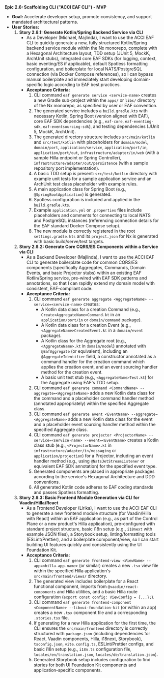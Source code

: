 **Epic 2.6: Scaffolding CLI (\"ACCI EAF CLI\") - MVP**

- **Goal:** Accelerate developer setup, promote consistency, and support mandated architectural
  patterns.
- **User Stories:**
  1. **Story 2.6.1: Generate Kotlin/Spring Backend Service via CLI**
     - As a Developer (Michael, Majlinda), I want to use the ACCI EAF CLI to quickly generate a new,
       fully structured Kotlin/Spring backend service module within the Nx monorepo, complete with a
       Hexagonal Architecture layout, TDD setup (JUnit 5, MockK, ArchUnit stubs), integrated core
       EAF SDKs (for logging, context, basic eventing/ES if applicable), default Spotless formatting
       configuration, and boilerplate for local NATS/PostgreSQL connection (via Docker Compose
       references), so I can bypass manual boilerplate and immediately start developing
       domain-specific logic according to EAF best practices.
     - **Acceptance Criteria:**
       1. CLI command `eaf generate service <service-name>` creates a new Gradle sub-project within
          the `apps/` or `libs/` directory of the Nx monorepo, as specified by user or EAF
          convention.
       2. The generated service includes a `build.gradle.kts` with necessary Kotlin, Spring Boot
          (version aligned with EAF), core EAF SDK dependencies (e.g., `eaf-core`,
          `eaf-eventing-sdk`, `eaf-eventsourcing-sdk`), and testing dependencies (JUnit 5, MockK,
          ArchUnit).
       3. The generated directory structure includes `src/main/kotlin` and `src/test/kotlin` with
          placeholders for `domain/model`, `domain/port`, `application/service`,
          `application/port/in`, `application/port/out`, `infrastructure/adapter/in/web` (with a
          sample Hilla endpoint or Spring Controller), `infrastructure/adapter/out/persistence`
          (with a sample repository port implementation).
       4. A basic TDD setup is present: `src/test/kotlin` directory with example unit tests for a
          sample application service and an ArchUnit test class placeholder with example rules.
       5. A main application class for Spring Boot (e.g., `@SpringBootApplication`) is generated.
       6. Spotless configuration is included and applied in the `build.gradle.kts`.
       7. Example `application.yml` or `.properties` files include placeholders and comments for
          connecting to local NATS and PostgreSQL instances (referencing connection details for the
          EAF standard Docker Compose setup).
       8. The new module is correctly registered in the root `settings.gradle.kts` and its
          `project.json` for Nx is generated with basic build/serve/test targets.
  2. **Story 2.6.2: Generate Core CQRS/ES Components within a Service via CLI**
     - As a Backend Developer (Majlinda), I want to use the ACCI EAF CLI to generate boilerplate
       code for common CQRS/ES components (specifically Aggregates, Commands, Domain Events, and
       basic Projector stubs) within an existing EAF Kotlin/Spring service, pre-wired with EAF SDK
       patterns and annotations, so that I can rapidly extend my domain model with consistent,
       EAF-compliant code.
     - **Acceptance Criteria:**
       1. CLI command `eaf generate aggregate <AggregateName> --service=<service-name>` creates:
          - A Kotlin data class for a creation Command (e.g., `Create<AggregateName>Command.kt` in
            an `application/port/in` or `domain/command` package).
          - A Kotlin data class for a creation Event (e.g., `<AggregateName>CreatedEvent.kt` in a
            `domain/event` package).
          - A Kotlin class for the Aggregate root (e.g., `<AggregateName>.kt` in `domain/model`)
            annotated with `@EafAggregate` (or equivalent), including an `@AggregateIdentifier`
            field, a constructor annotated as a command handler for the creation command which
            applies the creation event, and an event sourcing handler method for the creation event.
          - A basic unit test stub (e.g., `<AggregateName>Test.kt`) for the Aggregate using EAF\'s
            TDD setup.
       2. CLI command `eaf generate command <CommandName> --aggregate=<AggregateName>` adds a new
          Kotlin data class for the command and a placeholder command handler method (annotated
          appropriately) within the specified Aggregate class.
       3. CLI command `eaf generate event <EventName> --aggregate=<AggregateName>` adds a new Kotlin
          data class for the event and a placeholder event sourcing handler method within the
          specified Aggregate class.
       4. CLI command
          `eaf generate projector <ProjectorName> --service=<service-name> --event=<EventName>`
          creates a Kotlin class stub (e.g., `<ProjectorName>.kt` in
          `infrastructure/adapter/in/messaging` or `application/projection`) for a Projector,
          including an event handler method (e.g., using `@NatsJetStreamListener` or equivalent EAF
          SDK annotation) for the specified event type.
       5. Generated components are placed in appropriate packages according to the service\'s
          Hexagonal Architecture and DDD conventions.
       6. All generated Kotlin code adheres to EAF coding standards and passes Spotless formatting.
  3. **Story 2.6.3: Basic Frontend Module Generation via CLI for Vaadin/Hilla/React**
     - As a Frontend Developer (Lirika), I want to use the ACCI EAF CLI to generate a new frontend
       module structure (for Vaadin/Hilla with React) within an EAF application (e.g., as part of
       the Control Plane or a new product\'s Hilla application), pre-configured with standard
       project structure, basic i18n setup (e.g., `i18next` with example JSON files), a Storybook
       setup, linting/formatting tools (ESLint/Prettier), and a boilerplate component/view, so I can
       start building UI features quickly and consistently using the UI Foundation Kit.
     - **Acceptance Criteria:**
       1. CLI command `eaf generate frontend-view <ViewName> --app=<hilla-app-name>` (or similar)
          creates a new `.tsx` view file within the specified Hilla application\'s
          `src/main/frontend/views/` directory.
       2. The generated view includes boilerplate for a React functional component, imports from
          `@vaadin/react-components` and Hilla utilities, and a basic Hilla route configuration
          (`export const config: ViewConfig = {...};`).
       3. CLI command `eaf generate frontend-component <ComponentName> --lib=ui-foundation-kit` (or
          within an app) creates a new `.tsx` component file and a corresponding `.stories.tsx`
          file.
       4. If generating for a new Hilla application for the first time, the CLI ensures the
          `src/main/frontend` directory is correctly structured with `package.json` (including
          dependencies for React, Vaadin components, Hilla, i18next, Storybook), `tsconfig.json`,
          `vite.config.ts`, ESLint/Prettier configs, and basic i18n setup (e.g., `i18n.ts`
          configuration file, `locales/en/translation.json`, `locales/de/translation.json`).
       5. Generated Storybook setup includes configuration to find stories for both UI Foundation
          Kit components and application-specific components.
